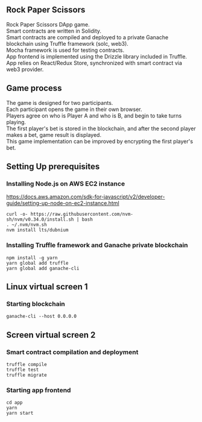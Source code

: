## Rock Paper Scissors

Rock Paper Scissors DApp game.<br>
Smart contracts are written in Solidity.<br>
Smart contracts are compiled and deployed to a private Ganache blockchain using Truffle framework (solc, web3).<br>
Mocha framework is used for testing contracts.<br>
App frontend is implemented using the Drizzle library included in Truffle.<br>
App relies on React/Redux Store, synchronized with smart contract via web3 provider.<br>

## Game process

The game is designed for two participants.<br>
Each participant opens the game in their own browser.<br>
Players agree on who is Player A and who is B, and begin to take turns playing.<br>
The first player's bet is stored in the blockchain, and after the second player makes a bet, game result is displayed.<br>
This game implementation can be improved by encrypting the first player's bet.<br>

## Setting Up prerequisites
### Installing Node.js on AWS EC2 instance
https://docs.aws.amazon.com/sdk-for-javascript/v2/developer-guide/setting-up-node-on-ec2-instance.html
```
curl -o- https://raw.githubusercontent.com/nvm-sh/nvm/v0.34.0/install.sh | bash
. ~/.nvm/nvm.sh
nvm install lts/dubnium
```
### Installing Truffle framework and Ganache private blockchain
```
npm install -g yarn
yarn global add truffle
yarn global add ganache-cli
```

## Linux virtual screen 1
### Starting blockchain
```
ganache-cli --host 0.0.0.0
```

## Screen virtual screen 2
### Smart contract compilation and deployment
```
truffle compile
truffle test
truffle migrate
```

### Starting app frontend
```
cd app
yarn
yarn start
```
